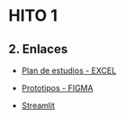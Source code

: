 <h1>HITO 1</h1>
<h2>2. Enlaces </h2>

- [Plan de estudios - EXCEL](https://docs.google.com/spreadsheets/d/1PQVYe_IMalaTHCSCpnTn0BBeXICmn-WYNZWs98T5EnA/edit?usp=sharing)

- [Prototipos - FIGMA](https://www.figma.com/proto/rmlAaBpZI59t4OqP7fk4Ct/Prototipos-Hito-1?type=design&node-id=1-5&t=ZitRN8Y4nhsHecIv-1&scaling=min-zoom&page-id=0%3A1&starting-point-node-id=1%3A5)
- [Streamlit]()

